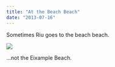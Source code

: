 ```yaml
---
title: "At the Beach Beach"
date: "2013-07-16"
---
```


Sometimes Riu goes to the beach beach.

![](images/tumblr_inline_mq13v8C9rS1qz4rgp.jpg)

…not the Eixample Beach.
